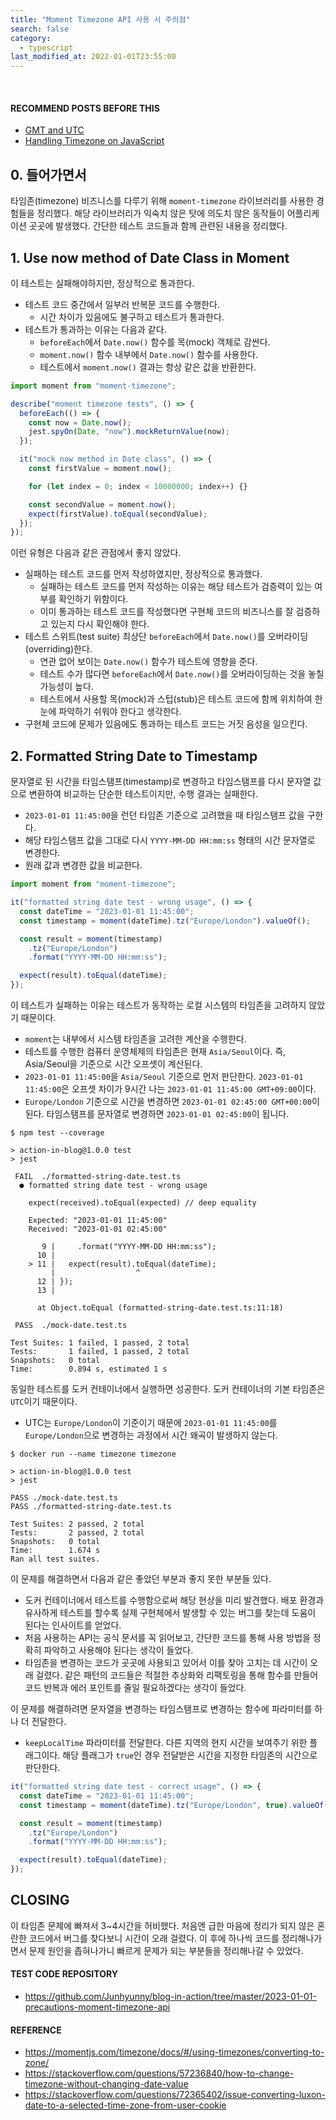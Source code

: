 ```yaml
---
title: "Moment Timezone API 사용 시 주의점"
search: false
category:
  - typescript
last_modified_at: 2022-01-01T23:55:00
---
```


<br/>

#### RECOMMEND POSTS BEFORE THIS

- [GMT and UTC][gmt-and-utc-link]
- [Handling Timezone on JavaScript][handling-timezone-on-javascript-link]

## 0. 들어가면서

타임존(timezone) 비즈니스를 다루기 위해 `moment-timezone` 라이브러리를 사용한 경험들을 정리했다. 해당 라이브러리가 익숙치 않은 탓에 의도치 않은 동작들이 어플리케이션 곳곳에 발생했다. 간단한 테스트 코드들과 함께 관련된 내용을 정리했다.

## 1. Use now method of Date Class in Moment

이 테스트는 실패해야하지만, 정상적으로 통과한다.

- 테스트 코드 중간에서 일부러 반복문 코드를 수행한다.
  - 시간 차이가 있음에도 불구하고 테스트가 통과한다.
- 테스트가 통과하는 이유는 다음과 같다.
  - `beforeEach`에서 `Date.now()` 함수를 목(mock) 객체로 감싼다.
  - `moment.now()` 함수 내부에서 `Date.now()` 함수를 사용한다.
  - 테스트에서 `moment.now()` 결과는 항상 같은 값을 반환한다.

```ts
import moment from "moment-timezone";

describe("moment timezone tests", () => {
  beforeEach(() => {
    const now = Date.now();
    jest.spyOn(Date, "now").mockReturnValue(now);
  });

  it("mock now method in Date class", () => {
    const firstValue = moment.now();

    for (let index = 0; index < 10000000; index++) {}

    const secondValue = moment.now();
    expect(firstValue).toEqual(secondValue);
  });
});
```

이런 유형은 다음과 같은 관점에서 좋지 않았다. 

- 실패하는 테스트 코드를 먼저 작성하였지만, 정상적으로 통과했다. 
  - 실패하는 테스트 코드를 먼저 작성하는 이유는 해당 테스트가 검증력이 있는 여부를 확인하기 위함이다. 
  - 이미 통과하는 테스트 코드를 작성했다면 구현체 코드의 비즈니스를 잘 검증하고 있는지 다시 확인해야 한다.
- 테스트 스위트(test suite) 최상단 `beforeEach`에서 `Date.now()`를 오버라이딩(overriding)한다.
  - 연관 없어 보이는 `Date.now()` 함수가 테스트에 영향을 준다.
  - 테스트 수가 많다면 `beforeEach`에서 `Date.now()`를 오버라이딩하는 것을 놓칠 가능성이 높다.
  - 테스트에서 사용할 목(mock)과 스텁(stub)은 테스트 코드에 함께 위치하여 한 눈에 파악하기 쉬워야 한다고 생각한다.
- 구현체 코드에 문제가 있음에도 통과하는 테스트 코드는 거짓 음성을 일으킨다.

## 2. Formatted String Date to Timestamp

문자열로 된 시간을 타임스탬프(timestamp)로 변경하고 타임스탬프를 다시 문자열 값으로 변환하여 비교하는 단순한 테스트이지만, 수행 결과는 실패한다. 

- `2023-01-01 11:45:00`을 런던 타임존 기준으로 고려했을 때 타임스탬프 값을 구한다. 
- 해당 타임스탬프 값을 그대로 다시 `YYYY-MM-DD HH:mm:ss` 형태의 시간 문자열로 변경한다.
- 원래 값과 변경한 값을 비교한다.

```ts
import moment from "moment-timezone";

it("formatted string date test - wrong usage", () => {
  const dateTime = "2023-01-01 11:45:00";
  const timestamp = moment(dateTime).tz("Europe/London").valueOf();

  const result = moment(timestamp)
    .tz("Europe/London")
    .format("YYYY-MM-DD HH:mm:ss");

  expect(result).toEqual(dateTime);
});
```

이 테스트가 실패하는 이유는 테스트가 동작하는 로컬 시스템의 타임존을 고려하지 않았기 때문이다.

- `moment`는 내부에서 시스템 타임존을 고려한 계산을 수행한다. 
- 테스트를 수행한 컴퓨터 운영체제의 타임존은 현재 `Asia/Seoul`이다. 즉, Asia/Seoul을 기준으로 시간 오프셋이 계산된다. 
- `2023-01-01 11:45:00`을 `Asia/Seoul` 기준으로 먼저 판단한다. `2023-01-01 11:45:00`은 오프셋 차이가 9시간 나는 `2023-01-01 11:45:00 GMT+09:00`이다.
- `Europe/London` 기준으로 시간을 변경하면 `2023-01-01 02:45:00 GMT+00:00`이 된다. 타임스탬프를 문자열로 변경하면 `2023-01-01 02:45:00`이 됩니다.

```
$ npm test --coverage

> action-in-blog@1.0.0 test
> jest

 FAIL  ./formatted-string-date.test.ts
  ● formatted string date test - wrong usage

    expect(received).toEqual(expected) // deep equality

    Expected: "2023-01-01 11:45:00"
    Received: "2023-01-01 02:45:00"

       9 |     .format("YYYY-MM-DD HH:mm:ss");
      10 |
    > 11 |   expect(result).toEqual(dateTime);
         |                  ^
      12 | });
      13 |

      at Object.toEqual (formatted-string-date.test.ts:11:18)

 PASS  ./mock-date.test.ts

Test Suites: 1 failed, 1 passed, 2 total
Tests:       1 failed, 1 passed, 2 total
Snapshots:   0 total
Time:        0.894 s, estimated 1 s
```

동일한 테스트를 도커 컨테이너에서 실행하면 성공한다. 도커 컨테이너의 기본 타임존은 `UTC`이기 때문이다.

- UTC는 `Europe/London`이 기준이기 때문에 `2023-01-01 11:45:00`를 `Europe/London`으로 변경하는 과정에서 시간 왜곡이 발생하지 않는다. 

```
$ docker run --name timezone timezone

> action-in-blog@1.0.0 test
> jest

PASS ./mock-date.test.ts
PASS ./formatted-string-date.test.ts

Test Suites: 2 passed, 2 total
Tests:       2 passed, 2 total
Snapshots:   0 total
Time:        1.674 s
Ran all test suites.
```

이 문제를 해결하면서 다음과 같은 좋았던 부분과 좋지 못한 부분들 있다. 

- 도커 컨테이너에서 테스트를 수행함으로써 해당 현상을 미리 발견했다. 배포 환경과 유사하게 테스트를 할수록 실제 구현체에서 발생할 수 있는 버그를 찾는데 도움이 된다는 인사이트를 얻었다.
- 처음 사용하는 API는 공식 문서를 꼭 읽어보고, 간단한 코드를 통해 사용 방법을 정확히 파악하고 사용해야 된다는 생각이 들었다. 
- 타임존을 변경하는 코드가 곳곳에 사용되고 있어서 이를 찾아 고치는 데 시간이 오래 걸렸다. 같은 패턴의 코드들은 적절한 추상화와 리팩토링을 통해 함수를 만들어 코드 반복과 에러 포인트를 줄일 필요하겠다는 생각이 들었다.

이 문제를 해결하려면 문자열을 변경하는 타임스탬프로 변경하는 함수에 파라미터를 하나 더 전달한다.

- `keepLocalTime` 파라미터를 전달한다. 다른 지역의 현지 시간을 보여주기 위한 플래그이다. 해당 플래그가 `true`인 경우 전달받은 시간을 지정한 타임존의 시간으로 판단한다. 

```ts
it("formatted string date test - correct usage", () => {
  const dateTime = "2023-01-01 11:45:00";
  const timestamp = moment(dateTime).tz("Europe/London", true).valueOf();

  const result = moment(timestamp)
    .tz("Europe/London")
    .format("YYYY-MM-DD HH:mm:ss");

  expect(result).toEqual(dateTime);
});
```

## CLOSING

이 타임존 문제에 빠져서 3~4시간을 허비했다. 처음엔 급한 마음에 정리가 되지 않은 혼란한 코드에서 버그를 찾다보니 시간이 오래 걸렸다. 이 후에 하나씩 코드를 정리해나가면서 문제 원인을 좁혀나가니 빠르게 문제가 되는 부분들을 정리해나갈 수 있었다. 

#### TEST CODE REPOSITORY

- <https://github.com/Junhyunny/blog-in-action/tree/master/2023-01-01-precautions-moment-timezone-api>

#### REFERENCE

- <https://momentjs.com/timezone/docs/#/using-timezones/converting-to-zone/>
- <https://stackoverflow.com/questions/57236840/how-to-change-timezone-without-changing-date-value>
- <https://stackoverflow.com/questions/72365402/issue-converting-luxon-date-to-a-selected-time-zone-from-user-cookie>

[gmt-and-utc-link]: https://junhyunny.github.io/information/gmt-and-utc/
[handling-timezone-on-javascript-link]: https://junhyunny.github.io/javascript/handling-timezone-on-javascript/